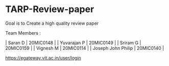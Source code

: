 # TARP-Review-paper

Goal is to Create a high quality review paper 

Team Members :

| Saran D | 20MIC0148 |
| Yuvarajan P | 20MIC0149 |
| Sriram G | 20MIC0159 |
| Vignesh M | 20MIC0114 |
| Joseph John Philip | 20MIC0140 |


https://egateway.vit.ac.in/user/login


